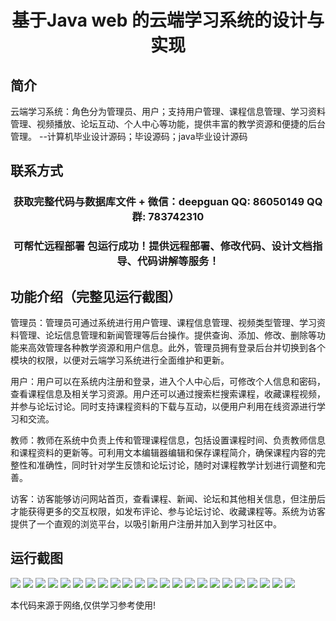<p><h1 align="center">基于Java web 的云端学习系统的设计与实现</h1></p>

## 简介
云端学习系统：角色分为管理员、用户；支持用户管理、课程信息管理、学习资料管理、视频播放、论坛互动、个人中心等功能，提供丰富的教学资源和便捷的后台管理。    --计算机毕业设计源码；毕设源码；java毕业设计源码


## 联系方式
<p><h3 align="center">获取完整代码与数据库文件 + 微信：deepguan QQ: 86050149 QQ群: 783742310</h3></p>
<p><h3 align="center">可帮忙远程部署 包运行成功！提供远程部署、修改代码、设计文档指导、代码讲解等服务！</h3></p>

## 功能介绍（完整见运行截图）
管理员：管理员可通过系统进行用户管理、课程信息管理、视频类型管理、学习资料管理、论坛信息管理和新闻管理等后台操作。提供查询、添加、修改、删除等功能来高效管理各种教学资源和用户信息。此外，管理员拥有登录后台并切换到各个模块的权限，以便对云端学习系统进行全面维护和更新。

用户：用户可以在系统内注册和登录，进入个人中心后，可修改个人信息和密码，查看课程信息及相关学习资源。用户还可以通过搜索栏搜索课程，收藏课程视频，并参与论坛讨论。同时支持课程资料的下载与互动，以便用户利用在线资源进行学习和交流。

教师：教师在系统中负责上传和管理课程信息，包括设置课程时间、负责教师信息和课程资料的更新等。可利用文本编辑器编辑和保存课程简介，确保课程内容的完整性和准确性，同时针对学生反馈和论坛讨论，随时对课程教学计划进行调整和完善。

访客：访客能够访问网站首页，查看课程、新闻、论坛和其他相关信息，但注册后才能获得更多的交互权限，如发布评论、参与论坛讨论、收藏课程等。系统为访客提供了一个直观的浏览平台，以吸引新用户注册并加入到学习社区中。


## 运行截图
![](img/001.jpg)
![](img/002.jpg)
![](img/003.jpg)
![](img/004.jpg)
![](img/005.jpg)
![](img/006.jpg)
![](img/007.jpg)
![](img/008.jpg)
![](img/009.jpg)
![](img/010.jpg)
![](img/011.jpg)
![](img/012.jpg)
![](img/013.jpg)
![](img/014.jpg)
![](img/015.jpg)
![](img/016.jpg)
![](img/017.jpg)
![](img/018.jpg)
![](img/019.jpg)
![](img/020.jpg)
![](img/021.jpg)
![](img/022.jpg)
![](img/023.jpg)

<p>本代码来源于网络,仅供学习参考使用!</p>
